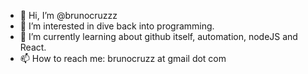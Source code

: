 - 👋 Hi, I’m @brunocruzzz
- 👀 I’m interested in dive back into programming.
- 🌱 I’m currently learning about github itself, automation, nodeJS and React.
- 📫 How to reach me: brunocruzz at gmail dot com

<!---
brunocruzzz/brunocruzzz is a ✨ special ✨ repository because its `README.md` (this file) appears on your GitHub profile.
You can click the Preview link to take a look at your changes.
--->
